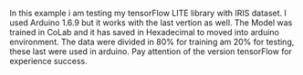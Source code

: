 

In this example i am testing my tensorFlow LITE library with IRIS dataset. I used Arduino 1.6.9 but it works with the last vertion as well. 
The Model was trained in CoLab and it has saved in Hexadecimal to  moved into arduino environment. 
The data were divided in 80% for training am 20% for testing, these last were used in arduino.
Pay attention of the version tensorFlow for experience success.

